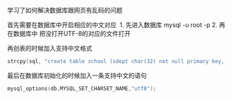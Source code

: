 学习了如何解决数据库跟网页有乱码的问题

首先需要在数据库中开启相应的中文对应
 1. 先进入数据库 mysql -u root -p
 2. 再在数据库中 把没打开UTF-8的对应的文件打开

再创表的时候加入支持中文格式
```c
strcpy(sql, "create table school (sdept char(32) not null primary key, major char(32) not null, fl char(8))character set = utf8;");
```
最后在数据库初始化的时候加入一条支持中文的语句
```c
mysql_options(db,MYSQL_SET_CHARSET_NAME,"utf8");
```
